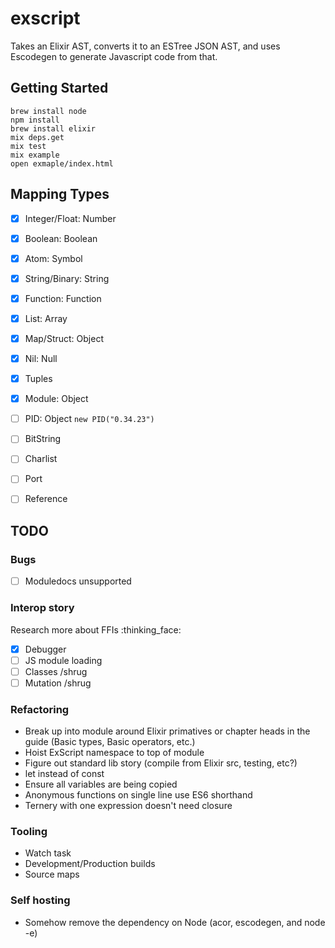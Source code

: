 # exscript

Takes an Elixir AST, converts it to an ESTree JSON AST, and uses Escodegen to generate Javascript code from that.
 
## Getting Started

```
brew install node
npm install
brew install elixir
mix deps.get
mix test
mix example
open exmaple/index.html
```

## Mapping Types

- [x] Integer/Float: Number
- [x] Boolean: Boolean
- [x] Atom: Symbol
- [x] String/Binary: String
- [x] Function: Function
- [x] List: Array
- [x] Map/Struct: Object
- [x] Nil: Null

- [x] Tuples
- [x] Module: Object
- [ ] PID: Object `new PID("0.34.23")`
- [ ] BitString
- [ ] Charlist
- [ ] Port
- [ ] Reference

## TODO

### Bugs

- [ ] Moduledocs unsupported

### Interop story

Research more about FFIs :thinking_face:

- [x] Debugger
- [ ] JS module loading
- [ ] Classes /shrug
- [ ] Mutation /shrug

### Refactoring

- Break up into module around Elixir primatives or chapter heads in the guide (Basic types, Basic operators, etc.)
- Hoist ExScript namespace to top of module
- Figure out standard lib story (compile from Elixir src, testing, etc?)
- let instead of const
- Ensure all variables are being copied
- Anonymous functions on single line use ES6 shorthand
- Ternery with one expression doesn't need closure

### Tooling

- Watch task
- Development/Production builds
- Source maps

### Self hosting

- Somehow remove the dependency on Node (acor, escodegen, and node -e)